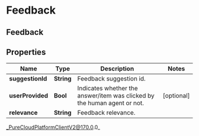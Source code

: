# Feedback

## Feedback

## Properties

|Name | Type | Description | Notes|
|------------ | ------------- | ------------- | -------------|
| **suggestionId** | **String** | Feedback suggestion id. | |
| **userProvided** | **Bool** | Indicates whether the answer/item was clicked by the human agent or not. | [optional] |
| **relevance** | **String** | Feedback relevance. | |



_PureCloudPlatformClientV2@170.0.0_
